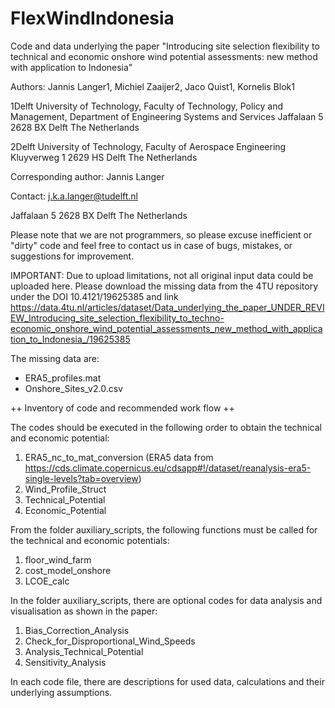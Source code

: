 # FlexWindIndonesia

Code and data underlying the paper "Introducing site selection flexibility to technical and economic onshore wind potential assessments: new method with application to Indonesia"

Authors: Jannis Langer1, Michiel Zaaijer2, Jaco Quist1, Kornelis Blok1

1Delft University of Technology, Faculty of Technology, Policy and Management, Department of Engineering Systems and Services
Jaffalaan 5 
2628 BX Delft
The Netherlands

2Delft University of Technology, Faculty of Aerospace Engineering
Kluyverweg 1
2629 HS Delft
The Netherlands

Corresponding author: Jannis Langer

Contact: j.k.a.langer@tudelft.nl

Jaffalaan 5 
2628 BX Delft
The Netherlands

Please note that we are not programmers, so please excuse inefficient or "dirty" code and feel free to contact us in case of bugs, mistakes, or suggestions for improvement. 

IMPORTANT: Due to upload limitations, not all original input data could be uploaded here. Please download the missing data from the 4TU repository under the DOI 10.4121/19625385 and link https://data.4tu.nl/articles/dataset/Data_underlying_the_paper_UNDER_REVIEW_Introducing_site_selection_flexibility_to_techno-economic_onshore_wind_potential_assessments_new_method_with_application_to_Indonesia_/19625385

The missing data are:
- ERA5_profiles.mat
- Onshore_Sites_v2.0.csv

++ Inventory of code and recommended work flow ++

The codes should be executed in the following order to obtain the technical and economic potential:

1. ERA5_nc_to_mat_conversion (ERA5 data from https://cds.climate.copernicus.eu/cdsapp#!/dataset/reanalysis-era5-single-levels?tab=overview)
2. Wind_Profile_Struct
3. Technical_Potential
4. Economic_Potential

From the folder auxiliary_scripts, the following functions must be called for the technical and economic potentials:
1. floor_wind_farm
2. cost_model_onshore
3. LCOE_calc

In the folder auxiliary_scripts, there are optional codes for data analysis and visualisation as shown in the paper:
1. Bias_Correction_Analysis
2. Check_for_Disproportional_Wind_Speeds
3. Analysis_Technical_Potential
4. Sensitivity_Analysis

In each code file, there are descriptions for used data, calculations and their underlying assumptions.
